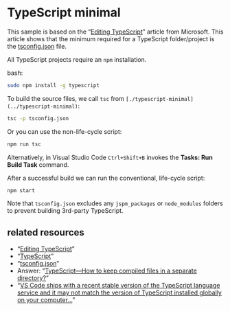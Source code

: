 # TypeScript minimal

This sample is based on the “[Editing TypeScript](https://code.visualstudio.com/Docs/languages/typescript)” article from Microsoft. This article shows that the minimum required for a TypeScript folder/project is the [tsconfig.json](./tsconfig.json) file.

All TypeScript projects require an `npm` installation.

bash:

```bash
sudo npm install -g typescript
```

To build the source files, we call `tsc` from `[./typescript-minimal](../typescript-minimal)`:

```bash
tsc -p tsconfig.json
```

Or you can use the non-life-cycle script:

```bash
npm run tsc
```

Alternatively, in Visual Studio Code `Ctrl+Shift+B` invokes the **Tasks: Run Build Task** command.

After a successful build we can run the conventional, life-cycle script:

```bash
npm start
```

Note that `tsconfig.json` excludes any `jspm_packages` or `node_modules` folders to prevent building 3rd-party TypeScript.

## related resources

* “[Editing TypeScript](https://code.visualstudio.com/Docs/languages/typescript)”
* “[TypeScript](https://www.typescriptlang.org/)”
* “[tsconfig.json](https://www.typescriptlang.org/docs/handbook/tsconfig-json.html)”
* Answer: “[TypeScript—How to keep compiled files in a separate directory?](https://stackoverflow.com/a/24454551/22944)”
* “[VS Code ships with a recent stable version of the TypeScript language service and it may not match the version of TypeScript installed globally on your computer…](https://code.visualstudio.com/docs/languages/typescript#_using-newer-typescript-versions)”